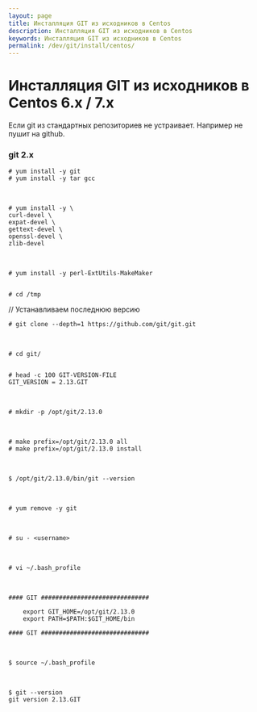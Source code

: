 ```yaml
---
layout: page
title: Инсталляция GIT из исходников в Centos
description: Инсталляция GIT из исходников в Centos
keywords: Инсталляция GIT из исходников в Centos
permalink: /dev/git/install/centos/
---
```


# Инсталляция GIT из исходников в Centos 6.x / 7.x

Если git из стандартных репозиториев не устраивает. Например не пушит на github.

<h3>git 2.x</h3>

    # yum install -y git
    # yum install -y tar gcc

<br/>

    # yum install -y \
    curl-devel \
    expat-devel \
    gettext-devel \
    openssl-devel \
    zlib-devel

<br/>

    # yum install -y perl-ExtUtils-MakeMaker


    # cd /tmp

// Устанавливаем последнюю версию

    # git clone --depth=1 https://github.com/git/git.git

<br/>

    # cd git/


    # head -c 100 GIT-VERSION-FILE
    GIT_VERSION = 2.13.GIT

<br/>

    # mkdir -p /opt/git/2.13.0

<br/>

    # make prefix=/opt/git/2.13.0 all
    # make prefix=/opt/git/2.13.0 install

<br/>

    $ /opt/git/2.13.0/bin/git --version

<br/>

    # yum remove -y git

<br/>

    # su - <username>

<br/>

    # vi ~/.bash_profile

<br/>

    #### GIT ##############################

        export GIT_HOME=/opt/git/2.13.0
        export PATH=$PATH:$GIT_HOME/bin

    #### GIT ##############################

<br/>

    $ source ~/.bash_profile

<br/>

    $ git --version
    git version 2.13.GIT
